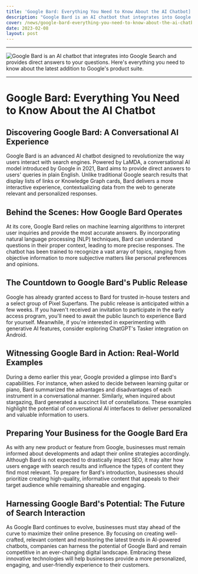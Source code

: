 ```yaml
---
title: 'Google Bard: Everything You Need to Know About the AI Chatbot]'
description: "Google Bard is an AI chatbot that integrates into Google Search and provides direct answers to your questions. Here's everything you need to know about the latest addition to Google's product suite."
cover: /news/google-bard-everything-you-need-to-know-about-the-ai-chatbot.jpg
date: 2023-02-08
layout: post
---
```

---

 ![Google Bard is an AI chatbot that integrates into Google Search and provides direct answers to your questions. Here's everything you need to know about the latest addition to Google's product suite.](/news/google-bard-everything-you-need-to-know-about-the-ai-chatbot.jpg)

---
 
 # Google Bard: Everything You Need to Know About the AI Chatbot
 
## Discovering Google Bard: A Conversational AI Experience
Google Bard is an advanced AI chatbot designed to revolutionize the way users interact with search engines. Powered by LaMDA, a conversational AI model introduced by Google in 2021, Bard aims to provide direct answers to users' queries in plain English. Unlike traditional Google search results that display lists of links or Knowledge Graph cards, Bard delivers a more interactive experience, contextualizing data from the web to generate relevant and personalized responses.

## Behind the Scenes: How Google Bard Operates
At its core, Google Bard relies on machine learning algorithms to interpret user inquiries and provide the most accurate answers. By incorporating natural language processing (NLP) techniques, Bard can understand questions in their proper context, leading to more precise responses. The chatbot has been trained to recognize a vast array of topics, ranging from objective information to more subjective matters like personal preferences and opinions.

## The Countdown to Google Bard's Public Release
Google has already granted access to Bard for trusted in-house testers and a select group of Pixel Superfans. The public release is anticipated within a few weeks. If you haven't received an invitation to participate in the early access program, you'll need to await the public launch to experience Bard for yourself. Meanwhile, if you're interested in experimenting with generative AI features, consider exploring ChatGPT's Tasker integration on Android.

## Witnessing Google Bard in Action: Real-World Examples
During a demo earlier this year, Google provided a glimpse into Bard's capabilities. For instance, when asked to decide between learning guitar or piano, Bard summarized the advantages and disadvantages of each instrument in a conversational manner. Similarly, when inquired about stargazing, Bard generated a succinct list of constellations. These examples highlight the potential of conversational AI interfaces to deliver personalized and valuable information to users.

## Preparing Your Business for the Google Bard Era
As with any new product or feature from Google, businesses must remain informed about developments and adapt their online strategies accordingly. Although Bard is not expected to drastically impact SEO, it may alter how users engage with search results and influence the types of content they find most relevant. To prepare for Bard's introduction, businesses should prioritize creating high-quality, informative content that appeals to their target audience while remaining shareable and engaging.

## Harnessing Google Bard's Potential: The Future of Search Interaction
As Google Bard continues to evolve, businesses must stay ahead of the curve to maximize their online presence. By focusing on creating well-crafted, relevant content and monitoring the latest trends in AI-powered chatbots, companies can harness the potential of Google Bard and remain competitive in an ever-changing digital landscape. Embracing these innovative technologies will help businesses provide a more personalized, engaging, and user-friendly experience to their customers.